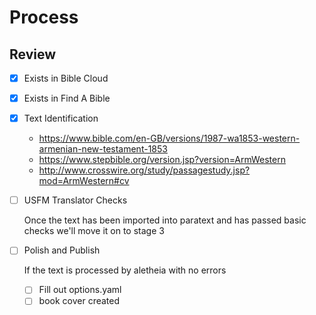 # Process

## Review

- [x] Exists in Bible Cloud

- [x] Exists in Find A Bible

- [x] Text Identification

	- https://www.bible.com/en-GB/versions/1987-wa1853-western-armenian-new-testament-1853
	- https://www.stepbible.org/version.jsp?version=ArmWestern
	- http://www.crosswire.org/study/passagestudy.jsp?mod=ArmWestern#cv

- [ ] USFM Translator Checks

	Once the text has been imported into paratext and has passed basic checks we'll move it on to stage 3

- [ ] Polish and Publish

	If the text is processed by aletheia with no errors
	- [ ] Fill out options.yaml
	- [ ] book cover created
